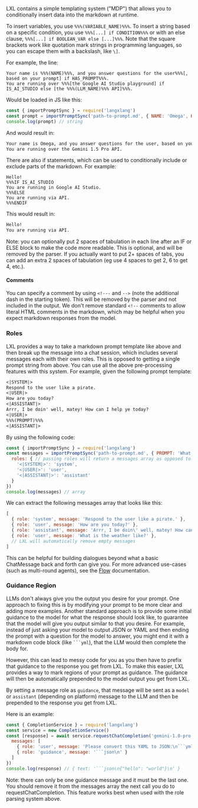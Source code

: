 LXL contains a simple templating system ("MDP") that allows you to conditionally insert data into the markdown at runtime.

To insert variables, you use `%%%(VARIABLE_NAME)%%%`. To insert a string based on a specific condition, you use ```%%%[...] if CONDITION%%%``` or with an else clause, ```%%%[...] if BOOLEAN_VAR else [...]%%%```. Note that the square brackets work like quotation mark strings in programming languages, so you can escape them with a backslash, like `\]`.

For example, the line:
```
Your name is %%%(NAME)%%%, and you answer questions for the user%%%[, based on your prompt] if HAS_PROMPT%%%.
You are running over %%%[the Google AI Studio playground] if IS_AI_STUDIO else [the %%%(LLM_NAME)%%% API]%%%.
```

Would be loaded in JS like this:
```js
const { importPromptSync } = require('langxlang')
const prompt = importPromptSync('path-to-prompt.md', { NAME: 'Omega', HAS_PROMPT: true, IS_AI_STUDIO: false, LLM_NAME: 'Gemini 1.5 Pro' })
console.log(prompt) // string
```

And would result in:
```md
Your name is Omega, and you answer questions for the user, based on your prompt.
You are running over the Gemini 1.5 Pro API.
```

There are also if statements, which can be used to conditionally include or exclude parts of the markdown. For example:
```
Hello!
%%%IF IS_AI_STUDIO
You are running in Google AI Studio.
%%%ELSE
You are running via API.
%%%ENDIF
```

This would result in:
```md
Hello!
You are running via API.
```

Note: you can optionally put 2 spaces of tabulation in each line after an IF or ELSE block to make the code more readable. This is optional, and will be removed by the parser. If you actually want to put 2+ spaces of tabs, you can add an extra 2 spaces of tabulation (eg use 4 spaces to get 2, 6 to get 4, etc.).

#### Comments

You can specify a comment by using `<!---` and `-->` (note the additional dash in the starting token). This will be removed by the parser and not included in the output. We don't remove standard `<!--` comments to allow literal HTML comments in the markdown, which may be helpful when you expect markdown responses from the model.

### Roles

LXL provides a way to take a markdown prompt template like above and then break up the message into a chat session, which includes several messages each with their own roles. This is opposed to getting a single prompt string from above. You can use all the above pre-processing features with this system. For example, given the following prompt template:

```md
<|SYSTEM|>
Respond to the user like a pirate.
<|USER|>
How are you today?
<|ASSISTANT|>
Arrr, I be doin' well, matey! How can I help ye today?
<|USER|>
%%%(PROMPT)%%%
<|ASSISTANT|>
```

By using the following code:
```js
const { importPromptSync } = require('langxlang')
const messages = importPromptSync('path-to-prompt.md', { PROMPT: 'What is the weather like?' }, {
  roles: { // passing roles will return a messages array as opposed to a string
    '<|SYSTEM|>': 'system',
    '<|USER|>': 'user',
    '<|ASSISTANT|>': 'assistant'
  }
})
console.log(messages) // array
```

We can extract the following messages array that looks like this:
```js
[
  { role: 'system', message: 'Respond to the user like a pirate.' },
  { role: 'user', message: 'How are you today?' },
  { role: 'assistant', message: 'Arrr, I be doin\' well, matey! How can I help ye today?' },
  { role: 'user', message: 'What is the weather like?' },
  // LXL will automatically remove empty messages
]
```

This can be helpful for building dialogues beyond what a basic ChatMessage back and forth can give you. For more advanced use-cases (such as multi-round agents), see the [Flow](./flow.md) documentation.

### Guidance Region

LLMs don't always give you the output you desire for your prompt. One approach to fixing
this is by modifying your prompt to be more clear and adding more examples.
Another standard approach is to provide some initial guidance to the model for what the response 
should look like, to guarantee that the model will give you output similar to that you desire.
For example, instead of just asking your model to output JSON or YAML and then
ending the prompt with a question for the model to answer, you might end it with
a markdown code block (like <code>```yml</code>), that the LLM would then complete the
body for.

However, this can lead to messy code for you as you then have to prefix that guidance
to the response you get from LXL. To make this easier, LXL provides a way to mark
regions of your prompt as guidance. The guidance will then be automatically prepended
to the model output you get from LXL. 

By setting a message role as `guidance`, that message will be sent as a `model` or `assistant` (depending on platform) message to the LLM and then be prepended to the response you get from LXL.

Here is an example:
```js
const { CompletionService } = require('langxlang')
const service = new CompletionService()
const [response] = await service.requestChatCompletion('gemini-1.0-pro', {
  messages: [
    { role: 'user', message: 'Please convert this YAML to JSON:\n```yml\nhello: world\n```\n' },
    { role: 'guidance', message: '```json\n' }
  ]
})
console.log(response) // { text: '```json\n{"hello": "world"}\n' }
```

Note: there can only be one guidance message and it must be the last one. You should remove
it from the messages array the next call you do to requestChatCompletion. This feature works
best when used with the role parsing system above.